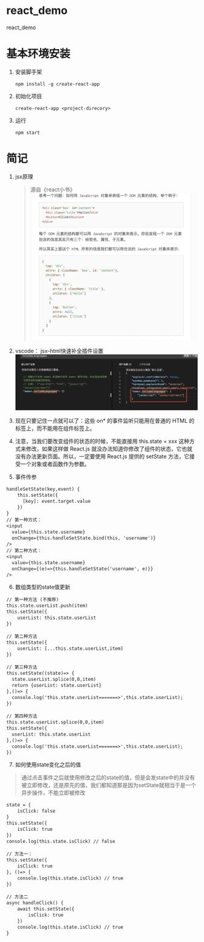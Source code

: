 # react_demo
react_demo
# 基本环境安装
1. 安装脚手架

	``` 
	npm install -g create-react-app
	```
2. 初始化项目

	``` 
	create-react-app <project-direcory>
	```
3. 运行

	```
	npm start
	```
	
# 简记
1. jsx原理
	> 源自《react小书》
![jsx 原理](screen/1553080498997.jpg)

2. vscode： jsx-html快速补全插件设置
![jsx-html](screen/WechatIMG4325.png)


3. 现在只要记住一点就可以了：这些 on* 的事件监听只能用在普通的 HTML 的标签上，而不能用在组件标签上。
4. 注意，当我们要改变组件的状态的时候，不能直接用 this.state = xxx 这种方式来修改，如果这样做 React.js 就没办法知道你修改了组件的状态，它也就没有办法更新页面。所以，一定要使用 React.js 提供的 setState 方法，它接受一个对象或者函数作为参数。
5. 事件传参

``` 
handleSetState(key,event) {
	this.setState({
	  [key]: event.target.value
	})
}
// 第一种方式：
<input 
  value={this.state.username}
  onChange={this.handleSetState.bind(this, 'username')}
/>
// 第二种方式：
<input 
  value={this.state.username}
  onChange={(e)=>{this.handleSetState('username', e)}}
/>

```

6. 数组类型的state值更新

``` 
// 第一种方法 (不推荐)
this.state.userList.push(item)
this.setState({
	userList: this.state.userList
})
    
// 第二种方法
this.setState({
	userList: [...this.state.userList,item]
})

// 第三种方法
this.setState((state)=> {
  state.userList.splice(0,0,item)
  return {userList: state.userList}
},()=> {
  console.log('this.state.userList=======>',this.state.userList); 
})

// 第四种方法
this.state.userList.splice(0,0,item)
this.setState({
  userList: this.state.userList
},()=> {
  console.log('this.state.userList=======>',this.state.userList);
})
```

7. 如何使用state变化之后的值

> 通过点击事件之后就使用修改之后的state的值，但是会发state中的并没有被立即修改，还是原先的值，我们都知道那是因为setState就相当于是一个异步操作，不能立即被修改

``` 
state = {
	isClick: false
}
this.setState({
	isClick: true
})
console.log(this.state.isClick) // false

// 方法一：
this.setState({
	isClick: true
}, ()=> {
	console.log(this.state.isClick) // true
})

// 方法二
async handleClick() {
	await this.setState({
		isClick: true
	})
	console.log(this.state.isClick) // true
}
```
